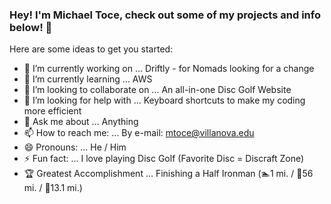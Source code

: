 ### Hey! I'm Michael Toce, check out some of my projects and info below! 👋


Here are some ideas to get you started:

- 🔭 I’m currently working on ... Driftly - for Nomads looking for a change
- 🌱 I’m currently learning ... AWS
- 👯 I’m looking to collaborate on ... An all-in-one Disc Golf Website
- 🤔 I’m looking for help with ... Keyboard shortcuts to make my coding more efficient
- 💬 Ask me about ... Anything
- 📫 How to reach me: ... By e-mail: mtoce@villanova.edu
- 😄 Pronouns: ... He / Him
- ⚡ Fun fact: ... I love playing Disc Golf (Favorite Disc = Discraft Zone)
- 🏆 Greatest Accomplishment ... Finishing a Half Ironman (🏊1 mi. / 🚴56 mi. / 🏃13.1 mi.)
